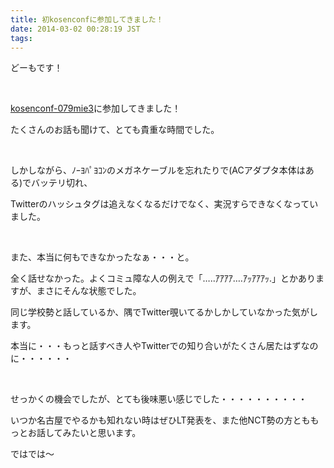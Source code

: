```yaml
---
title: 初kosenconfに参加してきました！
date: 2014-03-02 00:28:19 JST
tags:
---
```

どーもです！

&nbsp;

[kosenconf-079mie3](http://kosenconf.jp/?079mie3 "kosenconf-079mie3")に参加してきました！

たくさんのお話も聞けて、とても貴重な時間でした。

&nbsp;

しかしながら、ﾉｰﾖﾊﾟﾖｺﾝのメガネケーブルを忘れたりで(ACアダプタ本体はある)でバッテリ切れ、

Twitterのハッシュタグは追えなくなるだけでなく、実況すらできなくなっていました。

&nbsp;

また、本当に何もできなかったなぁ・・・と。

全く話せなかった。よくコミュ障な人の例えで「…..ｱｱｱｱ….ｱｯｱｱｱｯ.」とかありますが、まさにそんな状態でした。

同じ学校勢と話しているか、隅でTwitter覗いてるかしかしていなかった気がします。

本当に・・・もっと話すべき人やTwitterでの知り合いがたくさん居たはずなのに・・・・・・

&nbsp;

せっかくの機会でしたが、とても後味悪い感じでした・・・・・・・・・・

いつか名古屋でやるかも知れない時はぜひLT発表を、また他NCT勢の方とももっとお話してみたいと思います。

ではでは〜
